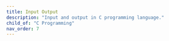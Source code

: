 ```yaml
---
title: Input Output
description: "Input and output in C programming language."
child_of: "C Programming"
nav_order: 7
---
```


